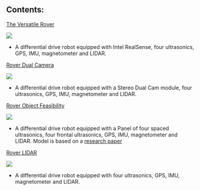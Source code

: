 ## Contents: 

[The Versatile Rover](https://github.com/marsrovermanipal/Autonomous-2020/tree/master/Leander_Stephen_D'Souza/ROS/rhinoceROS/src/realsense_gazebo_plugin/urdf/rover.gazebo) 

![](https://user-images.githubusercontent.com/45683974/66712054-a0d94300-edb4-11e9-812d-95698b11fced.jpeg)

- A differential drive robot equipped with Intel RealSense, four ultrasonics, GPS, IMU, magnetometer and LIDAR.

[Rover Dual Camera](https://github.com/marsrovermanipal/Autonomous-2020/tree/master/Leander_Stephen_D'Souza/ROS/rhinoceROS/src/realsense_gazebo_plugin/urdf/rover_dual_cam.gazebo) 

![](https://user-images.githubusercontent.com/45683974/66712075-eeee4680-edb4-11e9-9adc-c05386707d7c.jpeg)

- A differential drive robot equipped with a Stereo Dual Cam module, four ultrasonics, GPS, IMU, magnetometer and LIDAR.

[Rover Object Feasibility](https://github.com/marsrovermanipal/Autonomous-2020/tree/master/Leander_Stephen_D'Souza/ROS/rhinoceROS/src/realsense_gazebo_plugin/urdf/rover_obj_feasibility.gazebo) 

![](https://user-images.githubusercontent.com/45683974/66712102-1c3af480-edb5-11e9-8d2e-cf08864d93f2.jpeg)

- A differential drive robot equipped with a Panel of four spaced ultrasonics, four frontal ultrasonics, GPS, IMU, magnetometer and LIDAR. Model is based on a [research paper](https://www.hindawi.com/journals/js/2013/643815/)

[Rover LIDAR](https://github.com/marsrovermanipal/Autonomous-2020/tree/master/Leander_Stephen_D'Souza/ROS/rhinoceROS/src/realsense_gazebo_plugin/urdf/rover_lidar.gazebo) 

![](https://user-images.githubusercontent.com/45683974/69935867-25feef80-14fc-11ea-8083-9b98b882f2af.jpeg)

- A differential drive robot equipped with four ultrasonics, GPS, IMU, magnetometer and LIDAR.

